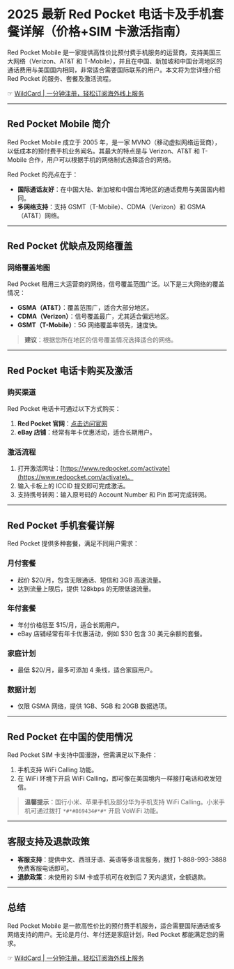 # 2025 最新 Red Pocket 电话卡及手机套餐详解（价格+SIM 卡激活指南）

Red Pocket Mobile 是一家提供高性价比预付费手机服务的运营商，支持美国三大网络（Verizon、AT&T 和 T-Mobile），并且在中国、新加坡和中国台湾地区的通话费用与美国国内相同，非常适合需要国际联系的用户。本文将为您详细介绍 Red Pocket 的服务、套餐及激活流程。

☞ [WildCard | 一分钟注册，轻松订阅海外线上服务](https://bit.ly/bewildcard)

---

## Red Pocket Mobile 简介

Red Pocket Mobile 成立于 2005 年，是一家 MVNO（移动虚拟网络运营商），以低成本的预付费手机业务闻名。其最大的特点是与 Verizon、AT&T 和 T-Mobile 合作，用户可以根据手机的网络制式选择适合的网络。

Red Pocket 的亮点在于：
- **国际通话友好**：在中国大陆、新加坡和中国台湾地区的通话费用与美国国内相同。
- **多网络支持**：支持 GSMT（T-Mobile）、CDMA（Verizon）和 GSMA（AT&T）网络。

---

## Red Pocket 优缺点及网络覆盖

### 网络覆盖地图
Red Pocket 租用三大运营商的网络，信号覆盖范围广泛。以下是三大网络的覆盖情况：

- **GSMA（AT&T）**：覆盖范围广，适合大部分地区。
- **CDMA（Verizon）**：信号覆盖最广，尤其适合偏远地区。
- **GSMT（T-Mobile）**：5G 网络覆盖率领先，速度快。

> **建议**：根据您所在地区的信号覆盖情况选择适合的网络。

---

## Red Pocket 电话卡购买及激活

### 购买渠道
Red Pocket 电话卡可通过以下方式购买：
1. **Red Pocket 官网**：[点击访问官网](https://bit.ly/bewildcard)
2. **eBay 店铺**：经常有年卡优惠活动，适合长期用户。

### 激活流程
1. 打开激活网址：[https://www.redpocket.com/activate](https://www.redpocket.com/activate)。
2. 输入卡板上的 ICCID 提交即可完成激活。
3. 支持携号转网：输入原号码的 Account Number 和 Pin 即可完成转网。

---

## Red Pocket 手机套餐详解

Red Pocket 提供多种套餐，满足不同用户需求：

### 月付套餐
- 起价 $20/月，包含无限通话、短信和 3GB 高速流量。
- 达到流量上限后，提供 128kbps 的无限低速流量。

### 年付套餐
- 年付价格低至 $15/月，适合长期用户。
- eBay 店铺经常有年卡优惠活动，例如 $30 包含 30 美元余额的套餐。

### 家庭计划
- 最低 $20/月，最多可添加 4 条线，适合家庭用户。

### 数据计划
- 仅限 GSMA 网络，提供 1GB、5GB 和 20GB 数据选项。

---

## Red Pocket 在中国的使用情况

Red Pocket SIM 卡支持中国漫游，但需满足以下条件：
1. 手机支持 WiFi Calling 功能。
2. 在 WiFi 环境下开启 WiFi Calling，即可像在美国境内一样接打电话和收发短信。

> **温馨提示**：国行小米、苹果手机及部分华为手机支持 WiFi Calling。小米手机可通过拨打 `*#*#869434#*#*` 开启 VoWiFi 功能。

---

## 客服支持及退款政策

- **客服支持**：提供中文、西班牙语、英语等多语言服务，拨打 1-888-993-3888 免费客服电话即可。
- **退款政策**：未使用的 SIM 卡或手机可在收到后 7 天内退货，全额退款。

---

## 总结

Red Pocket Mobile 是一款高性价比的预付费手机服务，适合需要国际通话或多网络支持的用户。无论是月付、年付还是家庭计划，Red Pocket 都能满足您的需求。

☞ [WildCard | 一分钟注册，轻松订阅海外线上服务](https://bit.ly/bewildcard)
